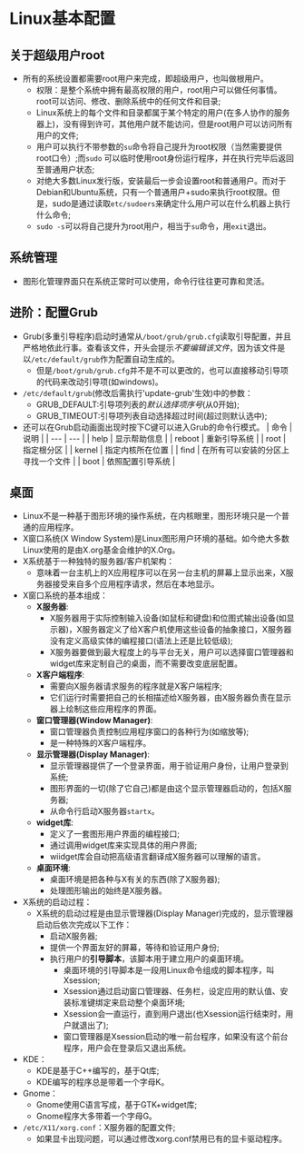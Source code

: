 # Linux基本配置
## 关于超级用户root
- 所有的系统设置都需要root用户来完成，即超级用户，也叫做根用户。
  - 权限：是整个系统中拥有最高权限的用户，root用户可以做任何事情。root可以访问、修改、删除系统中的任何文件和目录;
  - Linux系统上的每个文件和目录都属于某个特定的用户(在多人协作的服务器上)，没有得到许可，其他用户就不能访问，但是root用户可以访问所有用户的文件;
  - 用户可以执行不带参数的`su`命令将自己提升为root权限（当然需要提供root口令）;而`sudo` 可以临时使用root身份运行程序，并在执行完毕后返回至普通用户状态;
  - 对绝大多数Linux发行版，安装最后一步会设置root和普通用户。而对于Debian和Ubuntu系统，只有一个普通用户+sudo来执行root权限。但是，sudo是通过读取`etc/sudoers`来确定什么用户可以在什么机器上执行什么命令;
  - `sudo -s`可以将自己提升为root用户，相当于`su`命令，用`exit`退出。
## 系统管理
- 图形化管理界面只在系统正常时可以使用，命令行往往更可靠和灵活。
## 进阶：配置Grub
- Grub(多重引导程序)启动时通常从`/boot/grub/grub.cfg`读取引导配置，并且严格地依此行事。查看该文件，开头会提示*不要编辑该文件*，因为该文件是以`/etc/default/grub`作为配置自动生成的。
  - 但是`/boot/grub/grub.cfg`并不是不可以更改的，也可以直接移动引导项的代码来改动引导项(如windows)。
- `/etc/default/grub`(修改后需执行'update-grub'生效)中的参数：
  - GRUB_DEFAULT:引导项列表的*默认选择项序号*(从0开始);
  - GRUB_TIMEOUT:引导项列表自动选择超过时间(超过则默认选中);
- 还可以在Grub启动画面出现时按下C键可以进入Grub的命令行模式。
| 命令 | 说明 |
| --- | --- |
| help | 显示帮助信息 |
| reboot | 重新引导系统 |
| root | 指定根分区 |
| kernel | 指定内核所在位置 |
| find | 在所有可以安装的分区上寻找一个文件 |
| boot | 依照配置引导系统 |
## 桌面
- Linux不是一种基于图形环境的操作系统，在内核眼里，图形环境只是一个普通的应用程序。
- X窗口系统(X Window System)是Linux图形用户环境的基础。如今绝大多数Linux使用的是由X.org基金会维护的X.Org。
- X系统基于一种独特的服务器/客户机架构：
  - 意味着一台主机上的X应用程序可以在另一台主机的屏幕上显示出来，X服务器接受来自多个应用程序请求，然后在本地显示。
- X窗口系统的基本组成：
  - **X服务器**:
	- X服务器用于实际控制输入设备(如鼠标和键盘)和位图式输出设备(如显示器)，X服务器定义了给X客户机使用这些设备的抽象接口，X服务器没有定义高级实体的编程接口(语法上还是比较低级);
	- X服务器要做到最大程度上的与平台无关，用户可以选择窗口管理器和widget库来定制自己的桌面，而不需要改变底层配置。
  - **X客户端程序**:
	- 需要向X服务器请求服务的程序就是X客户端程序;
	- 它们运行时需要把自己的长相描述给X服务器，由X服务器负责在显示器上绘制这些应用程序的界面。
  - **窗口管理器(Window Manager)**:
	- 窗口管理器负责控制应用程序窗口的各种行为(如缩放等);
	- 是一种特殊的X客户端程序。
  - **显示管理器(Display Manager)**:
	- 显示管理器提供了一个登录界面，用于验证用户身份，让用户登录到系统;
	- 图形界面的一切(除了它自己)都是由这个显示管理器启动的，包括X服务器;
	- 从命令行启动X服务器`startx`。
  - **widget库**:
	- 定义了一套图形用户界面的编程接口;
	- 通过调用widget库来实现具体的用户界面;
	- wiidget库会自动把高级语言翻译成X服务器可以理解的语言。
  - **桌面环境**:
	- 桌面环境是把各种与X有关的东西(除了X服务器);
	- 处理图形输出的始终是X服务器。
- X系统的启动过程：
  - X系统的启动过程是由显示管理器(Display Manager)完成的，显示管理器启动后依次完成以下工作：
	- 启动X服务器;
	- 提供一个界面友好的屏幕，等待和验证用户身份;
	- 执行用户的**引导脚本**，该脚本用于建立用户的桌面环境。
	  - 桌面环境的引导脚本是一段用Linux命令组成的脚本程序，叫Xsession;	
	  - Xsession通过启动窗口管理器、任务栏，设定应用的默认值、安装标准键绑定来启动整个桌面环境;
	  - Xsession会一直运行，直到用户退出(也Xsession运行结束时，用户就退出了);
	  - 窗口管理器是Xsession启动的唯一前台程序，如果没有这个前台程序，用户会在登录后又退出系统。
- KDE：
  - KDE是基于C++编写的，基于Qt库;
  - KDE编写的程序总是带着一个字母K。
- Gnome：
  - Gnome使用C语言写成，基于GTK+widget库;
  - Gnome程序大多带着一个字母G。
- `/etc/X11/xorg.conf`：X服务器的配置文件;
  - 如果显卡出现问题，可以通过修改xorg.conf禁用已有的显卡驱动程序。
